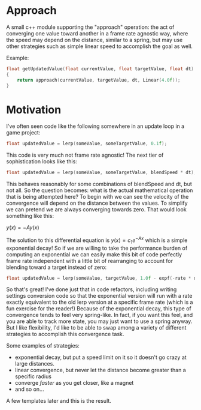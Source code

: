 # Approach
A small c++ module supporting the "approach" operation: the act of converging one value toward another in a frame rate agnostic way, where the speed may depend on the distance, similar to a spring, but may use other strategies such as simple linear speed to accomplish the goal as well.

Example:
```c++
float getUpdatedValue(float currentValue, float targetValue, float dt)
{
    return approach(currentValue, targetValue, dt, Linear(4.0f));
}
```

# Motivation
I've often seen code like the following somewhere in an update loop in a game project:
```c++
float updatedValue = lerp(someValue, someTargetValue, 0.1f);
```

This code is very much not frame rate agnostic! The next tier of sophistication looks like this:
```c++
float updatedValue = lerp(someValue, someTargetValue, blendSpeed * dt);
```

This behaves reasonably for some combinations of blendSpeed and dt, but not all. So the question becomes: what is the actual mathematical operation that is being attempted here? To begin with we can see the velocity of the convergence will depend on the distance between the values. To simplify we can pretend we are always converging towards zero. That would look something like this:

$y(x)=-Ay(x)$

The solution to this differential equation is $y(x)=c_1e^{-Ax}$ which is a simple exponential decay! So if we are willing to take the performance burden of computing an exponential we can easily make this bit of code perfectly frame rate independent with a little bit of rearranging to account for blending toward a target instead of zero:

```c++
float updatedValue = lerp(someValue, targetValue, 1.0f - expf(-rate * dt);
```

So that's great! I've done just that in code refactors, including writing settings conversion code so that the exponential version will run with a rate exactly equivalent to the old lerp version at a specific frame rate (which is a fun exercise for the reader!) Because of the exponential decay, this type of convergence tends to feel very spring-like. In fact, if you want this feel, and you are able to track more state, you may just want to use a spring anyway. But I like flexibility, I'd like to be able to swap among a variety of different strategies to accomplish this convergence task. 

Some examples of strategies:
- exponential decay, but put a speed limit on it so it doesn't go crazy at large distances.
- linear convergence, but never let the distance become greater than a specific radius
- converge _faster_ as you get closer, like a magnet
- and so on...

A few templates later and this is the result.




